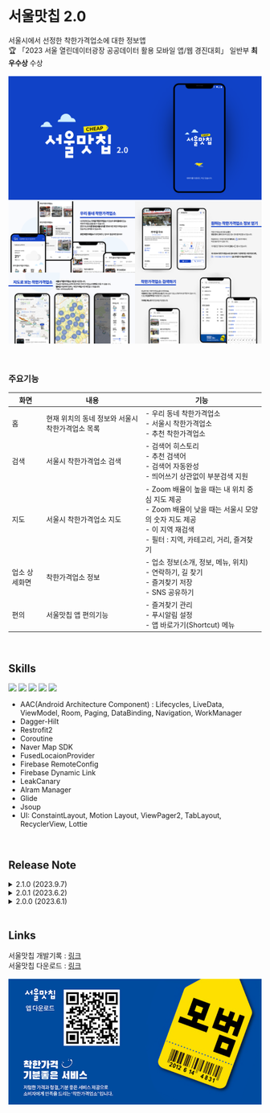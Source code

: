 # 서울맛칩 2.0</br>
서울시에서 선정한 착한가격업소에 대한 정보앱
</br>
🏆 「2023 서울 열린데이터광장 공공데이터 활용 모바일 앱/웹 경진대회」 일반부 **최우수상** 수상</br>
</br>
<img src="./img/그래픽.png">
</br>
<img src="./img/소개.png">
</br>

</br>

### 주요기능
화면|내용|기능
------|---|---
홈|현재 위치의 동네 정보와 서울시 착한가격업소 목록|- 우리 동네 착한가격업소</br>- 서울시 착한가격업소</br>- 추천 착한가격업소 
검색|서울시 착한가격업소 검색|- 검색어 히스토리</br>- 추천 검색어</br>- 검색어 자동완성</br>- 띄어쓰기 상관없이 부분검색 지원
지도|서울시 착한가격업소 지도|- Zoom 배율이 높을 때는 내 위치 중심 지도 제공</br>- Zoom 배율이 낮을 때는 서울시 모양의 숫자 지도 제공</br>- 이 지역 재검색</br>- 필터 : 지역, 카테고리, 거리, 즐겨찾기
업소 상세화면|착한가격업소 정보|- 업소 정보(소개, 정보, 메뉴, 위치)</br>- 연락하기, 길 찾기</br>- 즐겨찾기 저장</br>- SNS 공유하기
편의|서울맛칩 앱 편의기능|- 즐겨찾기 관리</br> - 푸시알림 설정</br> - 앱 바로가기(Shortcut) 메뉴

</br>

## Skills
<img src="https://img.shields.io/badge/Android-34A853?style=flat&logo=android&logoColor=white"/> <img src="https://img.shields.io/badge/Kotlin-7F52FF?style=flat&logo=Kotlin&logoColor=white"/> <img src="https://img.shields.io/badge/Firebase-FFCA28?style=flat&logo=firebase&logoColor=white"/> <img src="https://img.shields.io/badge/MVVM-000000?style=flat&logo=&logoColor=white"/> <img src="https://img.shields.io/badge/RESTful API-000000?style=flat&logo=&logoColor=000000"/> 
+ AAC(Android Architecture Component) : Lifecycles, LiveData, ViewModel, Room, Paging, DataBinding, Navigation, WorkManager
+ Dagger-Hilt
+ Restrofit2
+ Coroutine
+ Naver Map SDK
+ FusedLocaionProvider
+ Firebase RemoteConfig
+ Firebase Dynamic Link
+ LeakCanary
+ Alram Manager
+ Glide
+ Jsoup
+ UI: ConstaintLayout, Motion Layout, ViewPager2, TabLayout, RecyclerView, Lottie

</br>

## Release Note
<details><summary>2.1.0 (2023.9.7)</summary>
1. 앱의 로딩속도 개선 : 기존 5초 -> 2초</br>
2. 지도에서 "재검색"기능 추가</br>
3. 착한가격업소 사진이 나오지 않는 현상 수정</br>
</details>    
<details><summary>2.0.1 (2023.6.2)</summary>
출시 후 버그 수정 : 동네 정보 불러오지 못하는 문제, 메뉴 정보를 네트워크에서 불러오지 못하는 문제
</details>   
<details><summary>2.0.0 (2023.6.1)</summary>
서울맛칩2.0을 출시합니다. 서울맛칩은 서울시에서 선정한 착한가격업소 정보앱입니다!
</details>   

</br>

## Links
서울맛칩 개발기록 : [링크](https://reflective-goose-443.notion.site/0b89bddfb6334d178d6f6c45f1d71182?pvs=4)</br>
서울맛칩 다운로드 : [링크](https://play.google.com/store/apps/details?id=com.sandy.seoul_matcheap)</br></br>
<img src="./img/링크.png">
